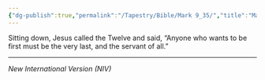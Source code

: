 ```yaml
---
{"dg-publish":true,"permalink":"/Tapestry/Bible/Mark 9_35/","title":"Mark 9:35","hide":true,"tags":["bible"],"dgHomeLink":true,"dgShowLocalGraph":true,"dgEnableSearch":true}
---
```


Sitting down, Jesus called the Twelve and said, “Anyone who wants to be first must be the very last, and the servant of all.”

---
*New International Version (NIV)*